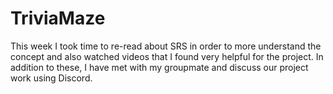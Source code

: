 # TriviaMaze
This week I took time to re-read about SRS in order to more understand the concept and also watched videos that I found very helpful for the project. In addition to these, I have met with my groupmate and discuss our project work using Discord. 
